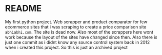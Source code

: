 # README #

My first python project. Web scrapper and product comparator for few ecommerce sites that i was scraping to create a price comparison site `abhiabhi.com`. The site is dead now. Also most of the scrappers here wont work because the layout of the sites have changed since then. Also there is just one commit as i didnt know any source control system back in 2012 when i created this project. So this is just an archived project